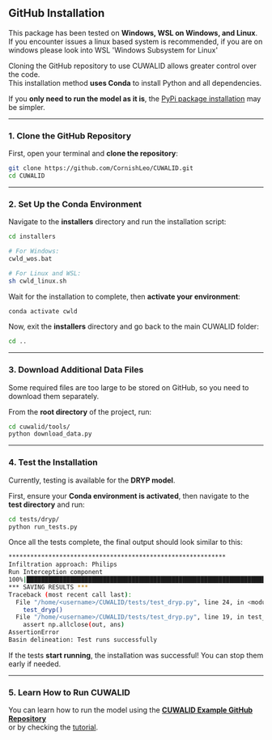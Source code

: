 ## GitHub Installation

This package has been tested on **Windows, WSL on Windows, and Linux**. If you encounter issues a linux based system is recommended, if you are on windows please look into WSL 'Windows Subsystem for Linux'

Cloning the GitHub repository to use CUWALID allows greater control over the code.  
This installation method **uses Conda** to install Python and all dependencies.

If you **only need to run the model as it is**, the [PyPi package installation](#pypi_installation) may be simpler.

---

### **1. Clone the GitHub Repository**
First, open your terminal and **clone the repository**:

```bash
git clone https://github.com/CornishLeo/CUWALID.git
cd CUWALID
```

---

### **2. Set Up the Conda Environment**
Navigate to the **installers** directory and run the installation script:

```bash
cd installers

# For Windows:
cwld_wos.bat

# For Linux and WSL:
sh cwld_linux.sh
```

Wait for the installation to complete, then **activate your environment**:

```bash
conda activate cwld
```

Now, exit the **installers** directory and go back to the main CUWALID folder:

```bash
cd ..
```

---

### **3. Download Additional Data Files**
Some required files are too large to be stored on GitHub, so you need to download them separately.  

From the **root directory** of the project, run:

```bash
cd cuwalid/tools/
python download_data.py
```

---

### **4. Test the Installation**
Currently, testing is available for the **DRYP model**.

First, ensure your **Conda environment is activated**, then navigate to the **test directory** and run:

```bash
cd tests/dryp/
python run_tests.py
```

Once all the tests complete, the final output should look similar to this:

```bash
************************************************************
Infiltration approach: Philips
Run Interception component
100%|███████████████████████████████████████████████████████████████████████████████| 733/733 [00:21<00:00, 34.04days/s]
*** SAVING RESULTS ***
Traceback (most recent call last):
  File "/home/<username>/CUWALID/tests/test_dryp.py", line 24, in <module>
    test_dryp()
  File "/home/<username>/CUWALID/tests/test_dryp.py", line 19, in test_dryp
    assert np.allclose(out, ans)
AssertionError
Basin delineation: Test runs successfully
```

If the tests **start running**, the installation was successful! You can stop them early if needed.

---

### **5. Learn How to Run CUWALID**
You can learn how to run the model using the **[CUWALID Example GitHub Repository](https://github.com/CornishLeo/CUWALID-Example)**  
or by checking the [tutorial](#tutorial).
